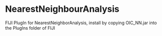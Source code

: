 # NearestNeighbourAnalysis

FIJI PlugIn for NearestNeighborAnalysis, install by copying OIC_NN.jar into the PlugIns folder of FIJI
